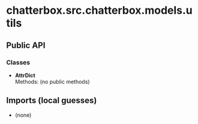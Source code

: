 # chatterbox.src.chatterbox.models.utils

## Public API

### Classes
- **AttrDict**  
  Methods: (no public methods)

## Imports (local guesses)
- (none)